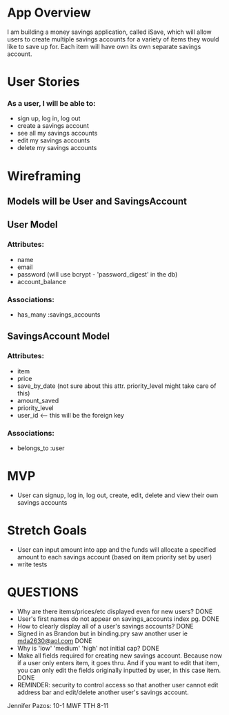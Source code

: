 # App Overview

I am building a money savings application, called iSave, which will allow users to create multiple savings accounts for a variety of items they would like to save up for. Each item will have own its own separate savings account.

# User Stories

### As a user, I will be able to:

- sign up, log in, log out
- create a savings account
- see all my savings accounts
- edit my savings accounts
- delete my savings accounts

# Wireframing

## Models will be User and SavingsAccount

## User Model

### Attributes:

- name
- email
- password (will use bcrypt - 'password_digest' in the db)
- account_balance

### Associations:

- has_many :savings_accounts


## SavingsAccount Model

### Attributes:

- item
- price
- save_by_date (not sure about this attr. priority_level might take care of this)
- amount_saved
- priority_level
- user_id <-- this will be the foreign key

### Associations:

- belongs_to :user

# MVP

- User can signup, log in, log out, create, edit, delete and view their own savings accounts

# Stretch Goals

- User can input amount into app and the funds will allocate a specified amount to each savings account (based on item priority set by user)
- write tests

# QUESTIONS

- Why are there items/prices/etc displayed even for new users? DONE
- User's first names do not appear on savings_accounts index pg. DONE
- How to clearly display all of a user's savings accounts? DONE
- Signed in as Brandon but in binding.pry saw another user ie mda2630@aol.com DONE
- Why is 'low' 'medium' 'high' not initial cap? DONE
- Make all fields required for creating new savings account. Because now if a user only enters item, it goes thru. And if you want to edit that item, you can only edit the fields originally inputted by user, in this case item. DONE
- REMINDER: security to control access so that another user cannot edit address bar and edit/delete another user's savings account.

Jennifer Pazos:
10-1 MWF
TTH 8-11